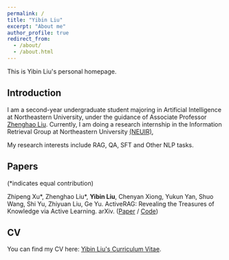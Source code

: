 ```yaml
---
permalink: /
title: "Yibin Liu"
excerpt: "About me"
author_profile: true
redirect_from: 
  - /about/
  - /about.html
---
```


This is Yibin Liu's personal homepage.

## Introduction

I am a second-year undergraduate student majoring in Artificial Intelligence at Northeastern University, under the guidance of Associate Professor [Zhenghao Liu](https://edwardzh.github.io/). Currently, I am doing a research internship in the Information Retrieval Group at Northeastern University [(NEUIR)](https://neuir.github.io/), 

My research interests include RAG, QA, SFT and Other NLP tasks.


## Papers
(*indicates equal contribution)

Zhipeng Xu\*, Zhenghao Liu\*, **Yibin Liu**, Chenyan Xiong, Yukun Yan, Shuo Wang, Shi Yu, Zhiyuan Liu, Ge Yu. ActiveRAG: Revealing the Treasures of Knowledge via Active Learning. arXiv. ([Paper](https://arxiv.org/abs/2402.13547) / [Code](https://github.com/OpenMatch/ActiveRAG))



## CV
You can find my CV here: [Yibin Liu's Curriculum Vitae](../assets/kelvin-lau.pdf).


